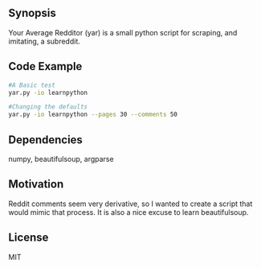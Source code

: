 ## Synopsis

Your Average Redditor (yar) is a small python script for scraping, and imitating, a subreddit.

## Code Example

```bash
#A Basic test
yar.py -io learnpython

#Changing the defaults
yar.py -io learnpython --pages 30 --comments 50
```

## Dependencies

numpy, beautifulsoup, argparse

## Motivation

Reddit comments seem very derivative, so I wanted to create a script that would mimic that process.
It is also a nice excuse to learn beautifulsoup.

## License

MIT
